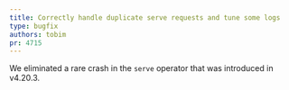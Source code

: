 ```yaml
---
title: Correctly handle duplicate serve requests and tune some logs
type: bugfix
authors: tobim
pr: 4715
---
```


We eliminated a rare crash in the `serve` operator that was introduced in
v4.20.3.
